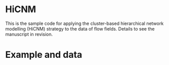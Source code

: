 # HiCNM
This is the sample code for applying the cluster-based hierarchical network modelling (HiCNM) strategy to the data of flow fields. Details to see the manuscript in revision.

# Example and data
